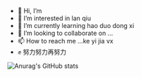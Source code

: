 - 👋 Hi, I’m 
- 👀 I’m interested in lan qiu
- 🌱 I’m currently learning hao duo dong xi
- 💞️ I’m looking to collaborate on ...
- 📫 How to reach me ...ke yi jia vx
- ✊ 努力努力再努力

![Anurag's GitHub stats](https://github-readme-stats.vercel.app/api?username=niehmanyo&show_icons=true&theme=radical)
<!---
niehmanyo/niehmanyo is a ✨ special ✨ repository because its `README.md` (this file) appears on your GitHub profile.
You can click the Preview link to take a look at your changes.
--->

